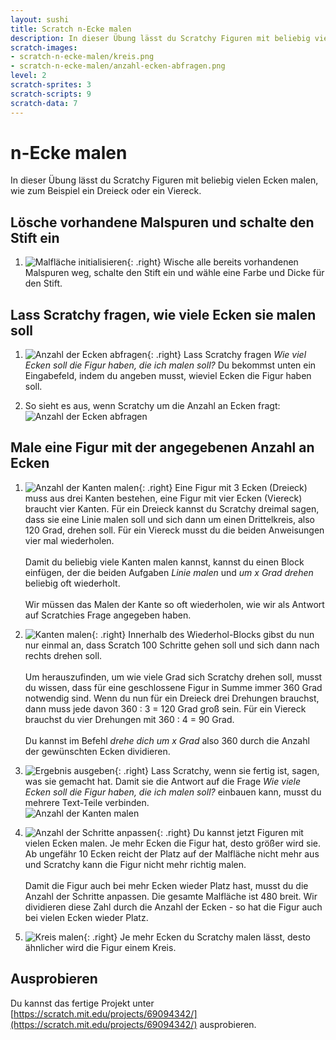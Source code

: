 ```yaml
---
layout: sushi
title: Scratch n-Ecke malen
description: In dieser Übung lässt du Scratchy Figuren mit beliebig vielen Ecken malen, wie zum Beispiel ein Dreieck oder ein Viereck.
scratch-images:
- scratch-n-ecke-malen/kreis.png
- scratch-n-ecke-malen/anzahl-ecken-abfragen.png
level: 2
scratch-sprites: 3
scratch-scripts: 9
scratch-data: 7
---
```


# n-Ecke malen

In dieser Übung lässt du Scratchy Figuren mit beliebig vielen Ecken malen, wie zum Beispiel ein Dreieck oder ein Viereck.

## Lösche vorhandene Malspuren und schalte den Stift ein

1. ![Malfläche initialisieren](scratch-n-ecke-malen/scratch-malflaeche-initialisieren.png){: .right}
Wische alle bereits vorhandenen Malspuren weg, schalte den Stift ein und wähle eine Farbe und Dicke für den Stift.

## Lass Scratchy fragen, wie viele Ecken sie malen soll

1. ![Anzahl der Ecken abfragen](scratch-n-ecke-malen/anzahl-ecken-abfragen.png){: .right}
Lass Scratchy fragen *Wie viel Ecken soll die Figur haben, die ich malen soll?* Du bekommst unten ein Eingabefeld, indem du angeben musst, wieviel Ecken die Figur haben soll.

2. So sieht es aus, wenn Scratchy um die Anzahl an Ecken fragt:<br/>
![Anzahl der Ecken abfragen](scratch-n-ecke-malen/input.png)

## Male eine Figur mit der angegebenen Anzahl an Ecken

1. ![Anzahl der Kanten malen](scratch-n-ecke-malen/male-n-kanten.png){: .right}
Eine Figur mit 3 Ecken (Dreieck) muss aus drei Kanten bestehen, eine Figur mit vier Ecken (Viereck) braucht vier Kanten. Für ein Dreieck kannst du Scratchy dreimal sagen, dass sie eine Linie malen soll und sich dann um einen Drittelkreis, also 120 Grad, drehen soll. Für ein Viereck musst du die beiden Anweisungen vier mal wiederholen.<br/><br/>
Damit du beliebig viele Kanten malen kannst, kannst du einen Block einfügen, der die beiden Aufgaben *Linie malen* und *um x Grad drehen* beliebig oft wiederholt.<br /><br />
Wir müssen das Malen der Kante so oft wiederholen, wie wir als Antwort auf Scratchies Frage angegeben haben.

2. ![Kanten malen](scratch-n-ecke-malen/kante-malen.png){: .right}
Innerhalb des Wiederhol-Blocks gibst du nun nur einmal an, dass Scratch 100 Schritte gehen soll und sich dann nach rechts drehen soll.<br/><br/>
Um herauszufinden, um wie viele Grad sich Scratchy drehen soll, musst du wissen, dass für eine geschlossene Figur in Summe immer 360 Grad notwendig sind. Wenn du nun für ein Dreieck drei Drehungen brauchst, dann muss jede davon 360 : 3 = 120 Grad groß sein. Für ein Viereck brauchst du vier Drehungen mit 360 : 4 = 90 Grad.<br/><br/>
Du kannst im Befehl *drehe dich um x Grad* also 360 durch die Anzahl der gewünschten Ecken dividieren.

3. ![Ergebnis ausgeben](scratch-n-ecke-malen/ausgabe.png){: .right}
Lass Scratchy, wenn sie fertig ist, sagen, was sie gemacht hat. Damit sie die Antwort auf die Frage 
*Wie viele Ecken soll die Figur haben, die ich malen soll?* einbauen kann, musst du mehrere Text-Teile verbinden.<br/>
![Anzahl der Kanten malen](scratch-n-ecke-malen/fertige-figur.png)

4. ![Anzahl der Schritte anpassen](scratch-n-ecke-malen/anzahl-schritte-anpassen.png){: .right}
Du kannst jetzt Figuren mit vielen Ecken malen. Je mehr Ecken die Figur hat, desto größer wird sie. Ab ungefähr 10 Ecken reicht der Platz auf der Malfläche nicht mehr aus und Scratchy kann die Figur nicht mehr richtig malen.<br /><br/>
Damit die Figur auch bei mehr Ecken wieder Platz hast, musst du die Anzahl der Schritte anpassen. Die gesamte Malfläche ist 480 breit. Wir dividieren diese Zahl durch die Anzahl der Ecken - so hat die Figur auch bei vielen Ecken wieder Platz.

5. ![Kreis malen](scratch-n-ecke-malen/kreis.png){: .right}
Je mehr Ecken du Scratchy malen lässt, desto ähnlicher wird die Figur einem Kreis.

## Ausprobieren

Du kannst das fertige Projekt unter [https://scratch.mit.edu/projects/69094342/](https://scratch.mit.edu/projects/69094342/) ausprobieren.